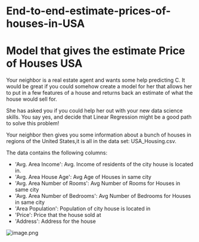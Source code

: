 # End-to-end-estimate-prices-of-houses-in-USA


# Model that gives the estimate Price of Houses USA

Your neighbor is a real estate agent and wants some help predicting C. It would be great if you could somehow create a model for her that allows her to put in a few features of a house and returns back an estimate of what the house would sell for.

She has asked you if you could help her out with your new data science skills. You say yes, and decide that Linear Regression might be a good path to solve this problem!

Your neighbor then gives you some information about a bunch of houses in regions of the United States,it is all in the data set: USA_Housing.csv.

The data contains the following columns:

* 'Avg. Area Income': Avg. Income of residents of the city house is located in.
* 'Avg. Area House Age': Avg Age of Houses in same city
* 'Avg. Area Number of Rooms': Avg Number of Rooms for Houses in same city
* 'Avg. Area Number of Bedrooms': Avg Number of Bedrooms for Houses in same city
* 'Area Population': Population of city house is located in
* 'Price': Price that the house sold at
* 'Address': Address for the house

![image.png](https://encrypted-tbn0.gstatic.com/images?q=tbn:ANd9GcSqp5iIvonOPoii-sWXFMjrVZy7CJ3BmtrHkg&usqp=CAU)
